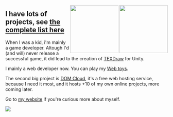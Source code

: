 
<a href="https://domcloud.co" target="_blank"><img align="right" height="150px" src="https://domcloud.co/assets/icon.png"></a>

<a href="https://u3d.as/mFe" target="_blank"><img align="right" height="150px" src="https://res.cloudinary.com/wellosoft/image/upload/c_fill,h_300,w_300/v1512857611/expertise/library-texdraw.png"></a>

## I have lots of projects, see [the complete list here](https://willnode.github.io/)

When I was a kid, i'm mainly a game developer. Altough I'd (and will) never release a successful game, it did lead to the creation of [TEXDraw](https://u3d.as/mFe) for Unity.

I mainly a web developer now. You can play my [Web toys](https://willnode.github.io/). 

The second big project is [DOM Cloud](https://domcloud.co/), it's a free web hosting service, because I need it most, and it hosts +10 of my own online projects, more coming later.

Go to [my website](https://wellosoft.net/) if you're curious more about myself.

<picture>
<source 
  srcset="https://github-readme-stats.vercel.app/api?username=willnode&show_icons=true&count_private=true&theme=dark"
  media="(prefers-color-scheme: dark)"
/>
<source
  srcset="https://github-readme-stats.vercel.app/api?username=willnode&show_icons=true&count_private=true"
  media="(prefers-color-scheme: light), (prefers-color-scheme: no-preference)"
/>
<img src="https://github-readme-stats.vercel.app/api?username=anuraghazra&show_icons=true" />
</picture>

